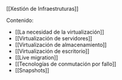 [[Xestión de Infraestruturas]]

Contenido:
+ [[La necesidad de la virtualización]]
+ [[Virtualización de servidores]]
+ [[Virtualización de almacenamiento]]
+ [[Virtualización de escritorio]]
+ [[Live migration]]
+ [[Tecnologías de conmutación por fallo]]
+ [[Snapshots]]